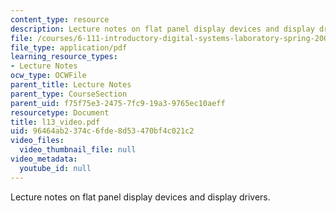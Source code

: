 ```yaml
---
content_type: resource
description: Lecture notes on flat panel display devices and display drivers.
file: /courses/6-111-introductory-digital-systems-laboratory-spring-2006/96464ab2374c6fde8d53470bf4c021c2_l13_video.pdf
file_type: application/pdf
learning_resource_types:
- Lecture Notes
ocw_type: OCWFile
parent_title: Lecture Notes
parent_type: CourseSection
parent_uid: f75f75e3-2475-7fc9-19a3-9765ec10aeff
resourcetype: Document
title: l13_video.pdf
uid: 96464ab2-374c-6fde-8d53-470bf4c021c2
video_files:
  video_thumbnail_file: null
video_metadata:
  youtube_id: null
---
```

Lecture notes on flat panel display devices and display drivers.

